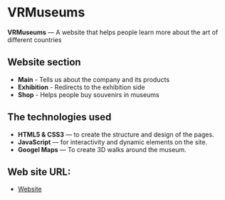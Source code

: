 # VRMuseums

**VRMuseums** — A website that helps people learn more about the art of different countries

## Website section
- **Main** - Tells us about the company and its products
- **Exhibition** - Redirects to the exhibition side
- **Shop** - Helps people buy souvenirs in museums

## The technologies used
- **HTML5 & CSS3** — to create the structure and design of the pages.
- **JavaScript** — for interactivity and dynamic elements on the site.
- **Googel Maps** — To create 3D walks around the museum.


## Web site URL:
- [Website](https://pavelbuiko04.github.io/vr-museums/index.html)
